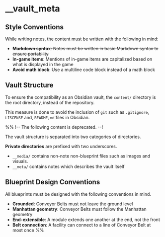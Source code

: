 # __vault_meta

## Style Conventions

While writing notes, the content must be written with the following in mind:
- ~~**Markdown syntax**: Notes must be written in basic Markdown syntax to ensure portability~~
- **In-game items**: Mentions of in-game items are capitalized based on what is displayed in the game
- **Avoid math block**: Use a multiline code block instead of a math block

## Vault Structure

To ensure the compatibility as an Obsidian vault, the `content/` directory is the root directory, instead of the repository.

This measure is done to avoid the inclusion of `git` such as `.gitignore`, `LISCENSE` and, `README,md` files in Obsidian.


%%
!-- The following content is deprecated. --!

The vault structure is separated into two categories of directories.

**Private directories** are prefixed with two underscores.
- `__media/` contains non-note non-blueprint files such as images and visuals.
- `__meta/` contains notes which describes the vault itself

## Blueprint Design Conventions

All blueprints must be designed with the following conventions in mind.

- **Grounded**: Conveyor Belts must not leave the ground level
- **Manhattan geometry**: Conveyor Belts must follow the Manhattan geometry
- **End-extensible**: A module extends one another at the end, not the front
- **Belt connection**: A facility can connect to a line of Conveyor Belt at most once
%%